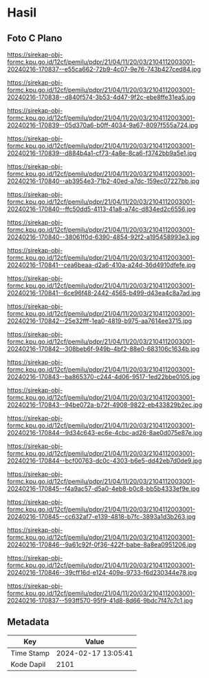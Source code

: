 # Hasil

## Foto C Plano

https://sirekap-obj-formc.kpu.go.id/12cf/pemilu/pdpr/21/04/11/20/03/2104112003001-20240216-170837--e55ca662-72b9-4c07-9e76-743b427ced84.jpg

https://sirekap-obj-formc.kpu.go.id/12cf/pemilu/pdpr/21/04/11/20/03/2104112003001-20240216-170838--d840f574-3b53-4d47-9f2c-ebe8ffe31ea5.jpg

https://sirekap-obj-formc.kpu.go.id/12cf/pemilu/pdpr/21/04/11/20/03/2104112003001-20240216-170839--05d370a6-b0ff-4034-9a67-8097f555a724.jpg

https://sirekap-obj-formc.kpu.go.id/12cf/pemilu/pdpr/21/04/11/20/03/2104112003001-20240216-170839--d884b4a1-cf73-4a8e-8ca6-f3742bb9a5e1.jpg

https://sirekap-obj-formc.kpu.go.id/12cf/pemilu/pdpr/21/04/11/20/03/2104112003001-20240216-170840--ab3954e3-71b2-40ed-a7dc-159ec07227bb.jpg

https://sirekap-obj-formc.kpu.go.id/12cf/pemilu/pdpr/21/04/11/20/03/2104112003001-20240216-170840--ffc50dd5-4113-41a8-a74c-d834ed2c6556.jpg

https://sirekap-obj-formc.kpu.go.id/12cf/pemilu/pdpr/21/04/11/20/03/2104112003001-20240216-170840--38061f0d-6390-4854-92f2-a195458993e3.jpg

https://sirekap-obj-formc.kpu.go.id/12cf/pemilu/pdpr/21/04/11/20/03/2104112003001-20240216-170841--cea6beaa-d2a6-410a-a24d-36d4910dfefe.jpg

https://sirekap-obj-formc.kpu.go.id/12cf/pemilu/pdpr/21/04/11/20/03/2104112003001-20240216-170841--6ce96f48-2442-4565-b499-d43ea4c8a7ad.jpg

https://sirekap-obj-formc.kpu.go.id/12cf/pemilu/pdpr/21/04/11/20/03/2104112003001-20240216-170842--25e32fff-1ea0-4819-b975-aa7614ee3715.jpg

https://sirekap-obj-formc.kpu.go.id/12cf/pemilu/pdpr/21/04/11/20/03/2104112003001-20240216-170842--308beb6f-949b-4bf2-88e0-683106c1634b.jpg

https://sirekap-obj-formc.kpu.go.id/12cf/pemilu/pdpr/21/04/11/20/03/2104112003001-20240216-170843--ba865370-c244-4d06-9517-1ed22bbe0105.jpg

https://sirekap-obj-formc.kpu.go.id/12cf/pemilu/pdpr/21/04/11/20/03/2104112003001-20240216-170843--94be072a-b72f-4908-9822-eb433829b2ec.jpg

https://sirekap-obj-formc.kpu.go.id/12cf/pemilu/pdpr/21/04/11/20/03/2104112003001-20240216-170844--9d34c643-ec6e-4cbc-ad26-8ae0d075e87e.jpg

https://sirekap-obj-formc.kpu.go.id/12cf/pemilu/pdpr/21/04/11/20/03/2104112003001-20240216-170844--bcf00763-dc0c-4303-b6e5-dd42eb7d0de9.jpg

https://sirekap-obj-formc.kpu.go.id/12cf/pemilu/pdpr/21/04/11/20/03/2104112003001-20240216-170845--f4a9ac57-d5a0-4eb8-b0c8-bb5b4333ef9e.jpg

https://sirekap-obj-formc.kpu.go.id/12cf/pemilu/pdpr/21/04/11/20/03/2104112003001-20240216-170845--cc632af7-e139-4818-b7fc-3893a1d3b263.jpg

https://sirekap-obj-formc.kpu.go.id/12cf/pemilu/pdpr/21/04/11/20/03/2104112003001-20240216-170846--9a61c92f-0f36-422f-babe-8a8ea0951206.jpg

https://sirekap-obj-formc.kpu.go.id/12cf/pemilu/pdpr/21/04/11/20/03/2104112003001-20240216-170846--39cff16d-e124-409e-9733-f6d230344e78.jpg

https://sirekap-obj-formc.kpu.go.id/12cf/pemilu/pdpr/21/04/11/20/03/2104112003001-20240216-170837--593ff570-95f9-41d8-8d66-9bdc7f47c7c1.jpg


## Metadata

| Key        | Value               |
| ---------- | ------------------- |
| Time Stamp | 2024-02-17 13:05:41 |
| Kode Dapil | 2101                |



